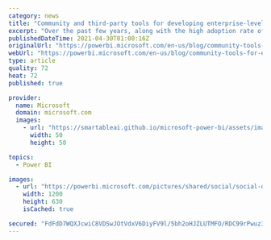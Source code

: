 ```yaml
---
category: news
title: "Community and third-party tools for developing enterprise-level Power BI and Analysis Services models"
excerpt: "Over the past few years, along with the high adoption rate of Power BI, also came the development of new tools by the Power BI community. Customers, partners, and individual users are contributing tools that improve the productivity of users creating models and reports in Power BI. It’s an evolution"
publishedDateTime: 2021-04-30T01:00:16Z
originalUrl: "https://powerbi.microsoft.com/en-us/blog/community-tools-for-enterprise-powerbi-and-analysisservices/"
webUrl: "https://powerbi.microsoft.com/en-us/blog/community-tools-for-enterprise-powerbi-and-analysisservices/"
type: article
quality: 72
heat: 72
published: true

provider:
  name: Microsoft
  domain: microsoft.com
  images:
    - url: "https://smartableai.github.io/microsoft-power-bi/assets/images/organizations/microsoft.com-50x50.jpg"
      width: 50
      height: 50

topics:
  - Power BI

images:
  - url: "https://powerbi.microsoft.com/pictures/shared/social/social-default-image.png"
    width: 1200
    height: 630
    isCached: true

secured: "FdFdD7WQXJcwiC8VDSwJOtVdxV6DiyFV9l/5bh2oHJZLUTMFO/RDC99rPwuz3PpExYnyytVxnr78QLBExq9MZFavZllH9UMZlYFCs7Y97BG9T5hzAFh4RQzbrZeJktPcjUB3gZlV/BJCRIxJmr3fTT6YfPg/HsILz3QokBw9TLWXhqEa+S6zSC0fVDVfEAgOSuMESyJE/SCRV4Z3AusWufBN11X3AJ0kexCEcjBcxGaoSXS9VwfEZeDbYf5lhO0X10flyItq4HGJ/qea2wozIBYVrx98GeMqwlWgFwPNyX9zev7mzK9EY2ih+nbU7Rhta+yi01TumDSa74dzUGAq4O799WVHPZ5BUYmr9V69MBg=;SZADKkmmHHA10x12x6Stqw=="
---
```


